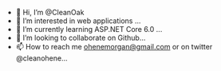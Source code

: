 - 👋 Hi, I’m @CleanOak
- 👀 I’m interested in web applications ...
- 🌱 I’m currently learning ASP.NET Core 6.0 ...
- 💞️ I’m looking to collaborate on Github...
- 📫 How to reach me ohenemorgan@gmail.com or on twitter @cleanohene...

<!---
CleanOak/CleanOak is a ✨ special ✨ repository because its `README.md` (this file) appears on your GitHub profile.
You can click the Preview link to take a look at your changes.
--->
